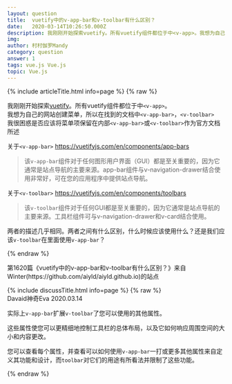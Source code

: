 ```yaml
---
layout: question
title:  vuetify中的v-app-bar和v-toolbar有什么区别？
date:   2020-03-14T10:26:50.000Z
description: 我刚刚开始探索vuetify。所有vuetify组件都位于中<v-app>。我想为自己的网站创建菜单，所以在找到的文档中<v-app-bar>，<v-t...
img: 
author: 村村伽罗Mandy
category: question
answer: 1
tags: vue.js Vue.js
topic: Vue.js
---
```

<div class="article-root">
  <div class="article">
    {% include articleTitle.html info=page %}
    {% raw %}
    <div class="article-content"><p><font style="vertical-align: inherit;"><font style="vertical-align: inherit;">我刚刚开始探索</font></font><a href="http://vuetifyjs.com/" rel="noreferrer"><font style="vertical-align: inherit;"><font style="vertical-align: inherit;">vuetify</font></font></a><font style="vertical-align: inherit;"><font style="vertical-align: inherit;">。</font><font style="vertical-align: inherit;">所有vuetify组件都位于中</font></font><code>&lt;v-app&gt;</code><font style="vertical-align: inherit;"><font style="vertical-align: inherit;">。</font></font><br><font style="vertical-align: inherit;"><font style="vertical-align: inherit;">
我想为自己的网站创建菜单，所以在找到的文档中</font></font><code>&lt;v-app-bar&gt;</code><font style="vertical-align: inherit;"><font style="vertical-align: inherit;">，</font></font><code>&lt;v-toolbar&gt;</code><br><font style="vertical-align: inherit;"><font style="vertical-align: inherit;">
我很困惑是否应该将菜单项保留在内部</font></font><code>&lt;v-app-bar&gt;</code><font style="vertical-align: inherit;"><font style="vertical-align: inherit;">或</font></font><code>&lt;v-toolbar&gt;</code><font style="vertical-align: inherit;"><font style="vertical-align: inherit;">作为官方文档所述  </font></font></p>

<p><font style="vertical-align: inherit;"><font style="vertical-align: inherit;">关于</font></font><code>&lt;v-app-bar&gt;</code> <a href="https://vuetifyjs.com/en/components/app-bars" rel="noreferrer"><font style="vertical-align: inherit;"><font style="vertical-align: inherit;">https://vuetifyjs.com/en/components/app-bars</font></font></a></p>

<blockquote>
  <p><font style="vertical-align: inherit;"><font style="vertical-align: inherit;">该</font></font><code>v-app-bar</code><font style="vertical-align: inherit;"><font style="vertical-align: inherit;">组件对于任何图形用户界面（GUI）都是至关重要的，因为它通常是站点导航的主要来源。</font><font style="vertical-align: inherit;">app-bar组件与v-navigation-drawer结合使用非常好，可在您的应用程序中提供站点导航。</font></font></p>
</blockquote>

<p><font style="vertical-align: inherit;"><font style="vertical-align: inherit;">关于</font></font><code>&lt;v-toolbar&gt;</code> <a href="https://vuetifyjs.com/en/components/toolbars" rel="noreferrer"><font style="vertical-align: inherit;"><font style="vertical-align: inherit;">https://vuetifyjs.com/en/components/toolbars</font></font></a></p>

<blockquote>
  <p><font style="vertical-align: inherit;"><font style="vertical-align: inherit;">该</font></font><code>v-toolbar</code><font style="vertical-align: inherit;"><font style="vertical-align: inherit;">组件对于任何GUI都是至关重要的，因为它通常是站点导航的主要来源。</font><font style="vertical-align: inherit;">工具栏组件可与v-navigation-drawer和v-card结合使用。</font></font></p>
</blockquote>

<p><font style="vertical-align: inherit;"><font style="vertical-align: inherit;">两者的描述几乎相同。</font><font style="vertical-align: inherit;">两者之间有什么区别，什么时候应该使用什么？</font><font style="vertical-align: inherit;">还是我们应该</font></font><code>v-toolbar</code><font style="vertical-align: inherit;"><font style="vertical-align: inherit;">在里面</font><font style="vertical-align: inherit;">使用</font></font><code>v-app-bar</code><font style="vertical-align: inherit;"><font style="vertical-align: inherit;">？</font></font></p></div>
    {% endraw %}
  </div>
  <p class="winter_mark">第1620篇《vuetify中的v-app-bar和v-toolbar有什么区别？》来自Winter(https://github.com/aiyld/aiyld.github.io)的站点</p>
  <div class="discuss-wrapper">
    {% include discussTitle.html info=page %}
    {% raw %}
    <div class="discuss-item">
        <div class="discuss-parent">
          <div class="discuss-meta">
            <span class="discuss-user">Davaid神奇Eva</span>
            <span class="discuss-time">2020.03.14</span>
          </div>
          <div class="discuss-comment"><p><font style="vertical-align: inherit;"><font style="vertical-align: inherit;">实际上</font></font><code>v-app-bar</code><font style="vertical-align: inherit;"><font style="vertical-align: inherit;">扩展</font></font><code>v-toolbar</code><font style="vertical-align: inherit;"><font style="vertical-align: inherit;">了您可以使用的其他属性。</font></font></p>

<p><font style="vertical-align: inherit;"><font style="vertical-align: inherit;">这些属性使您可以更精细地控制工具栏的总体布局，以及它如何响应周围空间的大小和内容更改。</font></font></p>

<p><font style="vertical-align: inherit;"><font style="vertical-align: inherit;">您可以查看每个属性，并查看可以如何使用</font></font><code>v-app-bar</code><font style="vertical-align: inherit;"><font style="vertical-align: inherit;">一打或更多其他属性来自定义其功能和设计，而</font></font><code>toolbar</code><font style="vertical-align: inherit;"><font style="vertical-align: inherit;">对它们的用途有所看法并限制了这些功能。</font></font></p></div>
        </div></div>
    {% endraw %}
  </div>
<div>
